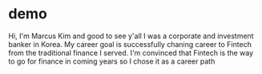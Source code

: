 # demo
Hi, I'm Marcus Kim and good to see y'all
I was a corporate and investment banker in Korea.
My career goal is successfully chaning career to Fintech from the traditional finance I served.
I'm convinced that Fintech is the way to go for finance in coming years so I chose it as a career path 
